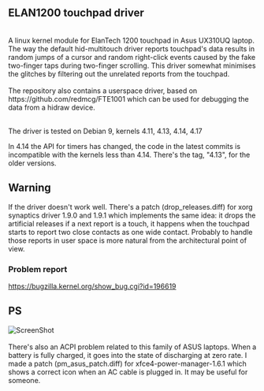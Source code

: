 ## ELAN1200 touchpad driver
<br/>
A linux kernel module for ElanTech 1200 touchpad in Asus UX310UQ laptop. The way the default hid-multitouch driver reports touchpad's data results in random jumps of a cursor and random right-click events caused by the fake two-finger taps during two-finger scrolling. This driver somewhat minimises the glitches by filtering out the unrelated reports from the touchpad.
<br/><br/>
The repository also contains a userspace driver, based on https://github.com/redmcg/FTE1001 which can be used for debugging the data from a hidraw device.
<br/><br/>

The driver is tested on Debian 9, kernels 4.11, 4.13, 4.14, 4.17

In 4.14 the API for timers has changed, the code in the latest commits is incompatible with the kernels less than 4.14. There's the tag, "4.13", for the older versions.

## Warning
If the driver doesn't work well. There's a patch (drop_releases.diff) for xorg synaptics driver 1.9.0 and 1.9.1 which implements the same idea: it drops the artificial releases if a next report is a touch, it happens when the touchpad starts to report two close contacts as one wide contact. Probably to handle those reports in user space is more natural from the architectural point of view.

### Problem report
https://bugzilla.kernel.org/show_bug.cgi?id=196619


## PS
![ScreenShot](http://mishurov.co.uk/images/github/linux_elan1200_touchpad/pm.png)
<br/><br/>
There's also an ACPI problem related to this family of ASUS laptops. When a battery is fully charged, it goes into the state of discharging at zero rate. I made a patch (pm_asus_patch.diff) for xfce4-power-manager-1.6.1 which shows a correct icon when an AC cable is plugged in. It may be useful for someone.

